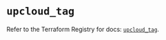 # `upcloud_tag`

Refer to the Terraform Registry for docs: [`upcloud_tag`](https://registry.terraform.io/providers/upcloudltd/upcloud/5.18.0/docs/resources/tag).
